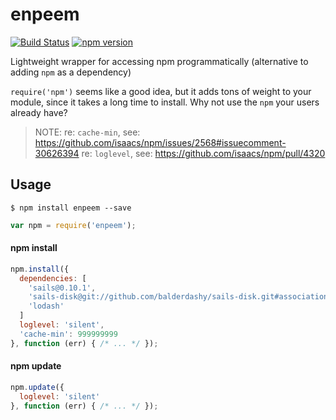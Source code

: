 enpeem
======
[![Build Status](https://travis-ci.org/balderdashy/enpeem.svg?branch=master)](https://travis-ci.org/balderdashy/enpeem) [![npm version](https://badge.fury.io/js/enpeem.svg)](https://npmjs.org/package/enpeem)

Lightweight wrapper for accessing npm programmatically (alternative to adding `npm` as a dependency)

`require('npm')` seems like a good idea, but it adds tons of weight to your module, since it takes a long time to install.  Why not use the `npm` your users already have?


> NOTE:
> re: `cache-min`, see: https://github.com/isaacs/npm/issues/2568#issuecomment-30626394
> re: `loglevel`, see: https://github.com/isaacs/npm/pull/4320



## Usage

```shell
$ npm install enpeem --save
```

```javascript
var npm = require('enpeem');
```

#### npm install

```javascript
npm.install({
  dependencies: [
    'sails@0.10.1',
    'sails-disk@git://github.com/balderdashy/sails-disk.git#associations',
    'lodash'
  ]
  loglevel: 'silent',
  'cache-min': 999999999
}, function (err) { /* ... */ });
```


#### npm update

```javascript
npm.update({
  loglevel: 'silent'
}, function (err) { /* ... */ });
```


